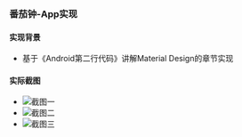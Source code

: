### 番茄钟-App实现
#### 实现背景
* 基于《Android第二行代码》讲解Material Design的章节实现
#### 实际截图
* ![截图一](https://github.com/0xmxhnc/Tomato-Clock-App/blob/master/image/Screenshot_1547286163.png)
* ![截图二](https://github.com/0xmxhnc/Tomato-Clock-App/blob/master/image/Screenshot_1547286175.png)
* ![截图三](https://github.com/0xmxhnc/Tomato-Clock-App/blob/master/image/Screenshot_1547286214.png)
